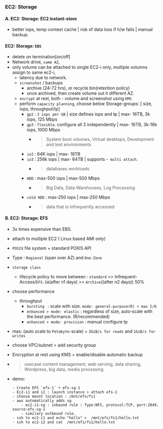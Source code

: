 ###  EC2: Storage
#### A. EC2: Storage: EC2 instant-store
- better iops, temp context cache | risk of data loss if h/w fails | manual backup.
#### EC2: Storage: `EBS`
- delete on termination[on/off]
- Network drive, `same AZ`,
- only volume can be attached to single EC2-i only, multiple volumns assign to same ec2-i,
    - latency due to network.
    - `screenshot` / backups
        - archive (24-72 hrs),  or recycle bin(retention policy)
        - once archived, then create volume out it different AZ.
    - `encrypt` at rest, both - volume and screenshot using `KMS`
    - perform `capacity planning`, choose below Storage-groups: [ size, iops, throughput/tp]
        - `gp2` : `3 iops per GB` | size defines iops and tp | max- 16TB,    3k  iops, 125 Mbps
        - `gp3` : `flexible`. configure all 3 independently |  max- 16TB, 3k-16k iops, 1000 Mbps
            - > System boot volumes, Virtual desktops, Development and test environments
        - `io2` : 64K iops | max- 16TB
        - `io3` : 256k iops | max- 64TB | supports -` multi attach`.
            - > databases workloads
        - `HDD` :  max-500 iops | max-500 Mbps
            - > Big Data, Data Warehouses, Log Processing
        - `cold HDD` : max-250 iops | max-250 Mbps
            - > data that is infrequently accessed

#### B. EC2: Storage: EFS
- 3x times expensive than EBS.
- attach to multiple EC2 ( Linux based AMI only)
- `POSIX` file system + standard POXIS API

- Type : `Regional` (span over AZ) and `One-Zone`
- `storage class`
    - lifecycle policy to move between : `standard` >> Infrequent-Access/`EFS-IA`(after n1 days) >> `Archive`((after n2 days)) 50%
- choose performance
    - throughput
        - `bursting ` : scale with size. `mode: general-purpose(R) + max I/O `
        - `enhanced > mode: elastic` : regardless of size, auto-scale with the best performance. (R/recommended)
        - `enhanced > mode: provision` :  manual configure tp
-  max: (auto scale to `Petabyte`-scale) + `3GiB/s for reads` and `1GiB/s for writes`
- choose VPC/subnet >  add security group
- Encryption at rest using KMS + enable/disable automatic backup
- > usecase content management, web serving, data sharing, Wordpress, big data, media processing
- demo:
  ```
  - Create EFS `efs-1` + efs-sg-1
  - Ec2-i1 and i2 : launch instance > attach efs-1
  - choose mount location : /mnt/efs/fs1
  - aws automatically adds sg
      - ec2-i1-sg : inbound rule : Type:NFS, protocol:TCP, port:2049, source:efs-sg-1
      - similary outbound rule.
  - ssh to ec2-i1 and echo "hello" >  /mnt/efs/fs1/hello.txt
  - ssh to ec2-i2 and cat  /mnt/efs/fs1/hello.txt
  ```